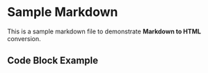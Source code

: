 # Sample Markdown

This is a sample markdown file to demonstrate **Markdown to HTML** conversion.

## Code Block Example